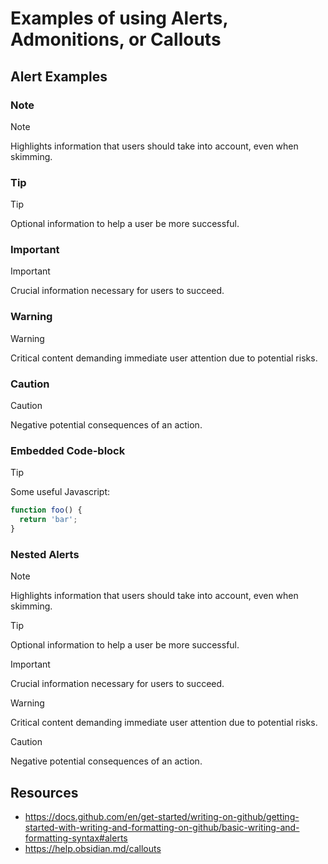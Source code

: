 # Examples of using Alerts, Admonitions, or Callouts

## Alert Examples

### Note

> [!NOTE]  
> Highlights information that users should take into account, even when skimming.

### Tip

> [!TIP]
> Optional information to help a user be more successful.

### Important

> [!IMPORTANT]  
> Crucial information necessary for users to succeed.

### Warning

> [!WARNING]  
> Critical content demanding immediate user attention due to potential risks.

### Caution

> [!CAUTION]
> Negative potential consequences of an action.

### Embedded Code-block

> [!TIP]
> Some useful Javascript:
>
> ```js
> function foo() {
>   return 'bar';  
> }
> ```

### Nested Alerts

> [!NOTE]  
> Highlights information that users should take into account, even when skimming.
> > [!TIP]
> > Optional information to help a user be more successful.
> > > [!IMPORTANT]  
> > > Crucial information necessary for users to succeed.
> > > > [!WARNING]  
> > > > Critical content demanding immediate user attention due to potential risks.
> > > > > [!CAUTION]
> > > > > Negative potential consequences of an action.

## Resources

- <https://docs.github.com/en/get-started/writing-on-github/getting-started-with-writing-and-formatting-on-github/basic-writing-and-formatting-syntax#alerts>
- <https://help.obsidian.md/callouts>
